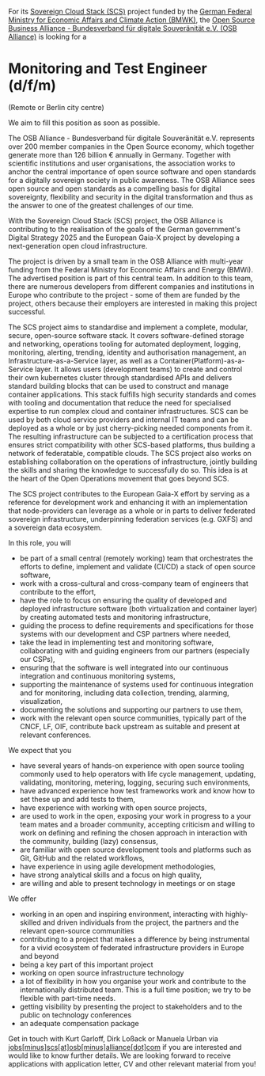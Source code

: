 For its [Sovereign Cloud Stack (SCS)](https://scs.community/)
project funded by the
[German Federal Ministry for Economic Affairs and Climate Action (BMWK)](https://bmwk.de/), the
[Open Source Business Alliance - Bundesverband für digitale Souveränität e.V. (OSB Alliance)](https://osb-alliance.de/)
is looking for a
# Monitoring and Test Engineer (d/f/m)
(Remote or Berlin city centre)

We aim to fill this position as soon as possible.

The OSB Alliance - Bundesverband für digitale
Souveränität e.V. represents over 200 member companies in the
Open Source economy, which together generate more than 126 billion &euro;
annually in Germany. Together with scientific institutions and user
organisations, the association works to anchor the central importance
of open source software and open standards for a digitally sovereign
society in public awareness. The OSB Alliance sees open source and open
standards as a compelling basis for digital sovereignty, flexibility
and security in the digital transformation and thus as the answer to
one of the greatest challenges of our time.

With the Sovereign Cloud Stack (SCS) project, the OSB Alliance is contributing
to the realisation of the goals of the German government's Digital Strategy
2025 and the European Gaia-X project by developing a next-generation open cloud
infrastructure.

The project is driven by a small team in the OSB Alliance with multi-year
funding from the Federal Ministry for Economic Affairs and Energy (BMWi). The
advertised position is part of this central team. In addition to this team,
there are numerous developers from different companies and institutions in
Europe who contribute to the project - some of them are funded by the project,
others because their employers are interested in making this project
successful.

The SCS project aims to standardise and implement a complete, modular, secure,
open-source software stack. It covers software-defined storage and networking,
operations tooling for automated deployment, logging, monitoring, alerting,
trending, identity and authorisation management, an Infrastructure-as-a-Service
layer, as well as a Container(Platform)-as-a-Service layer. It allows users
(development teams) to create and control their own kubernetes cluster through
standardised APIs and delivers standard building blocks that can be used to
construct and manage container applications. This stack fulfills high security
standards and comes with tooling and documentation that reduce the need for
specialised expertise to run complex cloud and container infrastructures. SCS
can be used by both cloud service providers and internal IT teams and can be
deployed as a whole or by just cherry-picking needed components from it. The
resulting infrastructure can be subjected to a certification process that
ensures strict compatibility with other SCS-based platforms, thus building a
network of federatable, compatible clouds. The SCS project also works on
establishing collaboration on the operations of infrastructure, jointly
building the skills and sharing the knowledge to successfully do so. This
idea is at the heart of the Open Operations movement that goes beyond SCS.

The SCS project contributes to the European Gaia-X effort by serving as a
reference for development work and enhancing it with an implementation that
node-providers can leverage as a whole or in parts to deliver federated
sovereign infrastructure, underpinning federation services (e.g. GXFS)
and a sovereign data ecosystem.

In this role, you will

* be part of a small central (remotely working) team that orchestrates the efforts to define,
	implement and validate (CI/CD) a stack of open source software,
* work with a cross-cultural and cross-company team of engineers that contribute to the effort,
* have the role to focus on ensuring the quality of developed and deployed infrastructure
    software (both virtualization and container layer) by creating automated tests and
    monitoring infrastructure,
* guiding the process to define requirements and specifications for those systems
    with our development and CSP partners where needed,
* take the lead in implementing test and monitoring software, collaborating with
    and guiding engineers from our partners (especially our CSPs),
* ensuring that the software is well integrated into our continuous integration
    and continuous monitoring systems,
* supporting the maintenance of systems used for continuous integration and for
    monitoring, including data collection, trending, alarming, visualization,
* documenting the solutions and supporting our partners to use them,
* work with the relevant open source communities, typically part of the CNCF, LF,
    OIF, contribute back upstream as suitable and present at relevant conferences.

We expect that you

* have several years of hands-on experience with open source tooling commonly used
    to help operators with life cycle management, updating, validating, monitoring,
	metering, logging, securing such environments,
* have advanced experience how test frameworks work and know how to set these up
    and add tests to them,
* have experience with working with open source projects,
* are used to work in the open, exposing your work in progress to a your
     team mates and a broader community, accepting criticism and willing
     to work on defining and refining the chosen approach in interaction
     with the community, building (lazy) consensus,
* are familiar with open source development tools and platforms such as Git,
	 GitHub and the related workflows,
* have experience in using agile development methodologies,
* have strong analytical skills and a focus on high quality,
* are willing and able to present technology in meetings or on stage

We offer

* working in an open and inspiring environment, interacting with highly-skilled and
	driven individuals from the project, the partners and the relevant open-source communities
* contributing to a project that makes a difference by being instrumental for
	a vivid ecosystem of federated infrastructure providers in Europe and beyond
* being a key part of this important project
* working on open source infrastructure technology
* a lot of flexibility in how you organise your work and contribute to
	the internationally distributed team. This is a full time position;
	we try to be flexible with part-time needs.
* getting visibility by presenting the project to stakeholders and to the public
	on technology conferences
* an adequate compensation package

Get in touch with Kurt Garloff, Dirk Loßack or Manuela Urban via
[jobs[minus]scs[at]osb[minus]alliance[dot]com](mailto:jobs-scs@osb-alliance.com)
if you are interested and would like to know further details. We are
looking forward to receive applications with application letter, CV and
other relevant material from you!
